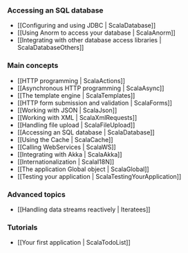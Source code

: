 ### Accessing an SQL database

- [[Configuring and using JDBC | ScalaDatabase]]
- [[Using Anorm to access your database | ScalaAnorm]]
- [[Integrating with other database access libraries | ScalaDatabaseOthers]]

### Main concepts

- [[HTTP programming | ScalaActions]]
- [[Asynchronous HTTP programming | ScalaAsync]]
- [[The template engine | ScalaTemplates]]
- [[HTTP form submission and validation | ScalaForms]]
- [[Working with JSON | ScalaJson]]
- [[Working with XML | ScalaXmlRequests]]
- [[Handling file upload | ScalaFileUpload]]
- [[Accessing an SQL database | ScalaDatabase]]
- [[Using the Cache | ScalaCache]]
- [[Calling WebServices | ScalaWS]]
- [[Integrating with Akka | ScalaAkka]]
- [[Internationalization | ScalaI18N]]
- [[The application Global object | ScalaGlobal]]
- [[Testing your application | ScalaTestingYourApplication]]
    
### Advanced topics

- [[Handling data streams reactively | Iteratees]]

### Tutorials

- [[Your first application | ScalaTodoList]]
